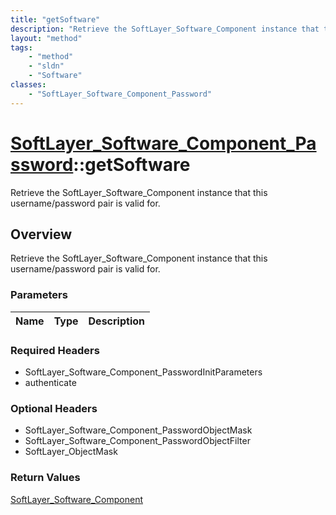 ```yaml
---
title: "getSoftware"
description: "Retrieve the SoftLayer_Software_Component instance that this username/password pair is valid for."
layout: "method"
tags:
    - "method"
    - "sldn"
    - "Software"
classes:
    - "SoftLayer_Software_Component_Password"
---
```

# [SoftLayer_Software_Component_Password](/reference/services/SoftLayer_Software_Component_Password)::getSoftware

Retrieve the SoftLayer_Software_Component instance that this username/password pair is valid for.


## Overview 
Retrieve the SoftLayer_Software_Component instance that this username/password pair is valid for.

### Parameters 
|Name | Type | Description |
| --- | --- | --- |


### Required Headers
* SoftLayer_Software_Component_PasswordInitParameters
* authenticate

### Optional Headers
* SoftLayer_Software_Component_PasswordObjectMask
* SoftLayer_Software_Component_PasswordObjectFilter
* SoftLayer_ObjectMask

### Return Values
<a href='/reference/datatypes/SoftLayer_Software_Component'>SoftLayer_Software_Component </a>

